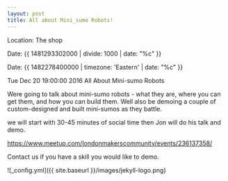```yaml
---
layout: post
title: All about Mini_sumo Robots!
---
```


Location: The shop

Date: {{ 1481293302000 | divide: 1000 | date: "%c" }}

Date: {{ 1482278400000 | timezone: 'Eastern' | date: "%c" }}

Tue Dec 20 19:00:00 2016
All About Mini-sumo Robots

Were going to talk about mini-sumo robots - what they are, where you can get them, and how you can build them. Well also be demoing a couple of custom-designed and built mini-sumos as they battle.

we will start with 30-45 minutes of social time then Jon will do his talk and demo.

https://www.meetup.com/londonmakerscommunity/events/236137358/

Contact us if you have a skill you would like to demo.


![_config.yml]({{ site.baseurl }}/images/jekyll-logo.png)

